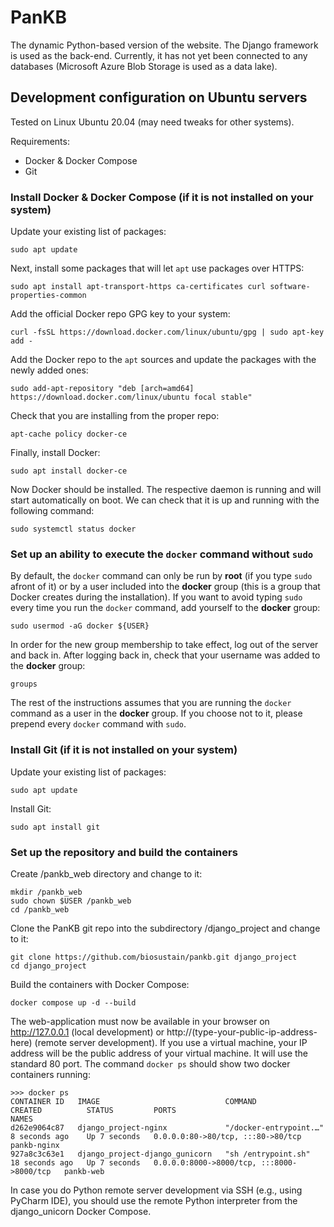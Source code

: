 # PanKB
The dynamic Python-based version of the website. The Django framework is used as the back-end. Currently, it has not yet been connected to any databases (Microsoft Azure Blob Storage is used as a data lake).

## Development configuration on Ubuntu servers
Tested on Linux Ubuntu 20.04 (may need tweaks for other systems).

Requirements: 
- Docker & Docker Compose
- Git

### Install Docker & Docker Compose (if it is not installed on your system)
Update your existing list of packages:
```
sudo apt update
```
Next, install some packages that will let `apt` use packages over HTTPS:
```
sudo apt install apt-transport-https ca-certificates curl software-properties-common
```
Add the official Docker repo GPG key to your system:
```
curl -fsSL https://download.docker.com/linux/ubuntu/gpg | sudo apt-key add -
```
Add the Docker repo to the `apt` sources and update the packages with the newly added ones:
```
sudo add-apt-repository "deb [arch=amd64] https://download.docker.com/linux/ubuntu focal stable"
```
Check that you are installing from the proper repo:
```
apt-cache policy docker-ce
```
Finally, install Docker:
```
sudo apt install docker-ce
```
Now Docker should be installed. The respective daemon is running and will start automatically on boot. We can check that it is up and running with the following command:
```
sudo systemctl status docker
```

### Set up an ability to execute the `docker` command without `sudo`
By default, the `docker` command can only be run by <b>root</b> (if you type `sudo` afront of it) or by a user included into the <b>docker</b> group (this is a group that Docker creates during the installation). If you want to avoid typing `sudo` every time you run the `docker` command, add yourself to the <b>docker</b> group:
```
sudo usermod -aG docker ${USER}
```
In order for the new group membership to take effect, log out of the server and back in. After logging back in, check that your username was added to the <b>docker</b> group:
```
groups
```
The rest of the instructions assumes that you are running the `docker` command as a user in the <b>docker</b> group. If you choose not to it, please prepend every `docker` command with `sudo`.

### Install Git (if it is not installed on your system)
Update your existing list of packages:
```
sudo apt update
```
Install Git:
```
sudo apt install git
```

### Set up the repository and build the containers
Create /pankb_web directory and change to it:
```
mkdir /pankb_web
sudo chown $USER /pankb_web
cd /pankb_web 
```
Clone the PanKB git repo into the subdirectory /django_project and change to it:
```
git clone https://github.com/biosustain/pankb.git django_project
cd django_project
```
Build the containers with Docker Compose:
```
docker compose up -d --build
```
The web-application must now be available in your browser on http://127.0.0.1 (local development) or http://(type-your-public-ip-address-here) (remote server development). If you use a virtual machine, your IP address will be the public address of your virtual machine. It will use the standard 80 port. The command `docker ps` should show two docker containers running:
```
>>> docker ps
CONTAINER ID   IMAGE                            COMMAND                  CREATED          STATUS         PORTS                                       NAMES
d262e9064c87   django_project-nginx             "/docker-entrypoint.…"   8 seconds ago    Up 7 seconds   0.0.0.0:80->80/tcp, :::80->80/tcp           pankb-nginx
927a8c3c63e1   django_project-django_gunicorn   "sh /entrypoint.sh"      18 seconds ago   Up 7 seconds   0.0.0.0:8000->8000/tcp, :::8000->8000/tcp   pankb-web
```
In case you do Python remote server development via SSH (e.g., using PyCharm IDE), you should use the remote Python interpreter from the django_unicorn Docker Compose. 
